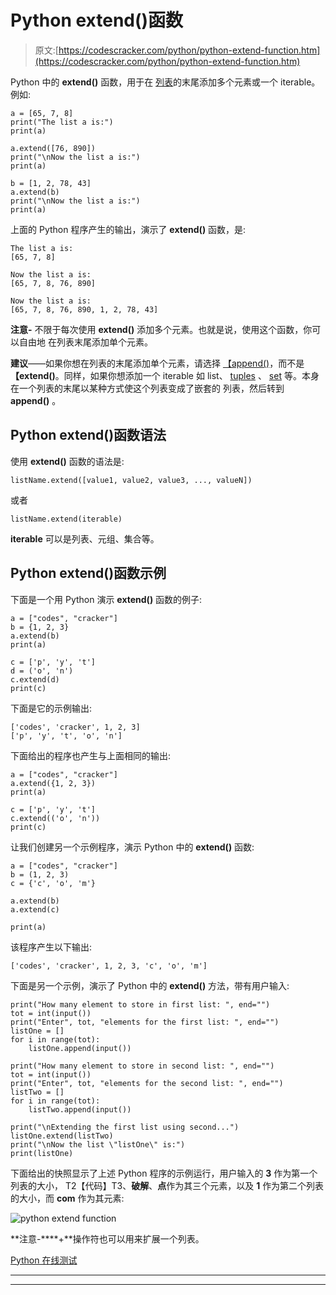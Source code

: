 # Python extend()函数

> 原文:[https://codescracker.com/python/python-extend-function.htm](https://codescracker.com/python/python-extend-function.htm)

Python 中的 **extend()** 函数，用于在 [列表](/python/python-lists.htm)的末尾添加多个元素或一个 iterable。例如:

```
a = [65, 7, 8]
print("The list a is:")
print(a)

a.extend([76, 890])
print("\nNow the list a is:")
print(a)

b = [1, 2, 78, 43]
a.extend(b)
print("\nNow the list a is:")
print(a)
```

上面的 Python 程序产生的输出，演示了 **extend()** 函数，是:

```
The list a is:
[65, 7, 8]

Now the list a is:
[65, 7, 8, 76, 890]

Now the list a is:
[65, 7, 8, 76, 890, 1, 2, 78, 43]
```

**注意-** 不限于每次使用 **extend()** 添加多个元素。也就是说，使用这个函数，你可以自由地 在列表末尾添加单个元素。

**建议**——如果你想在列表的末尾添加单个元素，请选择 [【append()](/python/python-append-function.htm)，而不是 **【extend()**。同样，如果你想添加一个 iterable 如 list、 [tuples](/python/python-tuples.htm) 、 [set](/python/python-set.htm) 等。本身在一个列表的末尾以某种方式使这个列表变成了嵌套的 列表，然后转到 **append()** 。

## Python extend()函数语法

使用 **extend()** 函数的语法是:

```
listName.extend([value1, value2, value3, ..., valueN])
```

或者

```
listName.extend(iterable)
```

**iterable** 可以是列表、元组、集合等。

## Python extend()函数示例

下面是一个用 Python 演示 **extend()** 函数的例子:

```
a = ["codes", "cracker"]
b = {1, 2, 3}
a.extend(b)
print(a)

c = ['p', 'y', 't']
d = ('o', 'n')
c.extend(d)
print(c)
```

下面是它的示例输出:

```
['codes', 'cracker', 1, 2, 3]
['p', 'y', 't', 'o', 'n']
```

下面给出的程序也产生与上面相同的输出:

```
a = ["codes", "cracker"]
a.extend({1, 2, 3})
print(a)

c = ['p', 'y', 't']
c.extend(('o', 'n'))
print(c)
```

让我们创建另一个示例程序，演示 Python 中的 **extend()** 函数:

```
a = ["codes", "cracker"]
b = (1, 2, 3)
c = {'c', 'o', 'm'}

a.extend(b)
a.extend(c)

print(a)
```

该程序产生以下输出:

```
['codes', 'cracker', 1, 2, 3, 'c', 'o', 'm']
```

下面是另一个示例，演示了 Python 中的 **extend()** 方法，带有用户输入:

```
print("How many element to store in first list: ", end="")
tot = int(input())
print("Enter", tot, "elements for the first list: ", end="")
listOne = []
for i in range(tot):
    listOne.append(input())

print("How many element to store in second list: ", end="")
tot = int(input())
print("Enter", tot, "elements for the second list: ", end="")
listTwo = []
for i in range(tot):
    listTwo.append(input())

print("\nExtending the first list using second...")
listOne.extend(listTwo)
print("\nNow the list \"listOne\" is:")
print(listOne)
```

下面给出的快照显示了上述 Python 程序的示例运行，用户输入的 **3** 作为第一个列表的大小， T2【代码】T3、**破解**、**点**作为其三个元素，以及 **1** 作为第二个列表的大小，而 **com** 作为其元素:

![python extend function](../Images/ca39b37c97dc258750b8886faa0b0562.png)

**注意-****+**操作符也可以用来扩展一个列表。

[Python 在线测试](/exam/showtest.php?subid=10)

* * *

* * *